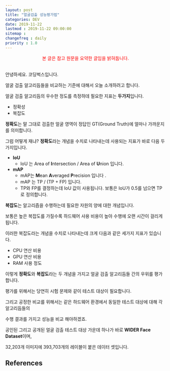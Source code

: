 ```yaml
---
layout: post
title: "얼굴검출 성능평가법"
categories: DEV
date: 2019-11-22
lastmod : 2019-11-22 09:00:00
sitemap :
changefreq : daily
priority : 1.0
---
```


<center><span style="color:red">본 글은 참고 원문을 요약한 글임을 밝혀둡니다.</span></center>
<br>

안녕하세요. 코딩벅스입니다. 

얼굴 검출 알고리듬들을 비교하는 기준에 대해서 오늘 소개하려고 합니다. 

얼굴 검출 알고리듬의 우수한 정도를 측정하데 필요한 지표는 **두가지**입니다. 



* 정확성
* 복잡도



**정확도**는 말 그대로 검출한 얼굴 영역이 정답인 GT(Ground Truth)에 얼마나 가까운지를 의미합니다. 

그럼 어떻게 재냐? **정확도**라는 개념을 수치로 나타내는데 사용되는 지표가 바로 다음 두가지입니다. 



- **IoU**
  - IoU 는 Area of **I**ntersection / Area of **U**nion 입니다. 
- **mAP**
  - mAP는 **M**ean **A**veraged **P**recision 입니다 .
  - mAP 는 TP / (TP + FP) 입니다. 
  - TP와 FP를 결정하는데 IoU 값이 사용됩니다. 
    보통은 IoU가 0.5를 넘으면 TP로 정의합니다. 



**복잡도**는 알고리즘을 수행하는데 필요한 자원의 양에 대한 개념입니다. 

보통은 높은 복잡도를 가질수록 하드웨어 사용 비용이 높아 수행에 오랜 시간이 걸리게 됩니다. 

이러한 복잡도라는 개념을 수치로 나타내는데 크게 다음과 같은 세가지 지표가 있습니다. 



* CPU 연산 비용
* GPU 연산 비용
* RAM 사용 정도



이렇게 **정확도**와 **복잡도**라는 두 개념을 가지고 얼굴 검출 알고리듬들 간의 우위를 평가합니다. 



평가를 위해서는 당연히 시험 문제와 같이 테스트 대상이 필요합니다. 

그리고 공정한 비교를 위해서는 같은 하드웨어 환경에서 동일한 테스트 대상에 대해 각 알고리듬들의 

수행 결과를 가지고 성능을 비교 해야하겠죠. 



공인된 그리고 공개된 얼굴 검출 테스트 대상 가운데 하나가 바로 **WIDER Face Dataset**이며, 

32,203개 이미지에 393,703개의 레이블이 붙은 데이터 셋입니다. 





## References

[1]: https://seongkyun.github.io/study/2019/03/25/face_detection/

